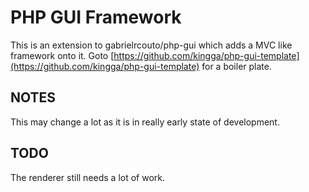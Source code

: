 # PHP GUI Framework
This is an extension to gabrielrcouto/php-gui which adds a MVC like framework onto it.
Goto [https://github.com/kingga/php-gui-template](https://github.com/kingga/php-gui-template) for a boiler plate.

## NOTES
This may change a lot as it is in really early state of development.

## TODO
The renderer still needs a lot of work.
